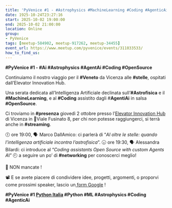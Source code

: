 ```yaml
---
title: 'PyVenice #1 - #Astrophysics #MachineLearning #Coding #AgenticAi'
date: 1925-10-24T23:27:16
start: 2025-10-02 19:00:00
end: 2025-10-02 21:00:00
location: Online
group:
- PyVenice
tags: [meetup-584902, meetup-917262, meetup-34455]
event_url: https://www.meetup.com/pyvenice/events/311033533/
how_to_find_us:
---
```


**#PyVenice #1 - #Ai #Astrophysics #AgentAi #Coding #OpenSource**

Continuiamo il nostro viaggio per il **#Veneto** da Vicenza alle **#stelle**, ospitati dall’Elevator Innovation Hub.

Una serata dedicata all’Intelligenza Artificiale declinata sull’**#Astrofisica** e il **#MachineLearning**, e al **#Coding** assistito dagli #**AgentiAi** in salsa **#OpenSource**.

Ci troviamo in **#presenza** giovedì 2 ottobre presso l’[Elevator Innovation Hub](https://www.elevatorhub.it/) di Vicenza in 📍Viale Fusinato 8, per chi non potesse raggiungerci, si terrà anche in **#streaming**.

🕕 ore 19:00, 🗣 Marco DallAmico: ci parlerà di “*AI oltre le stelle: quando l’intelligenza artificiale incontra l’astrofisica*”.
🕡 ore 19:30, 🗣 Alessandra Bilardi: ci introduce al “*Coding assistants Open Source with custom Agents A*I”
🕘 a seguire un po’ di **#networking** per conoscerci meglio!

💾 NON mancate !

📽 E se avete piacere di condividere idee, progetti, argomenti, o proporvi come prossimi speaker, lascio un[ form Google](https://forms.gle/Fag86BkXfmaUzs67A) !

**#PyVenice #1 [Python Italia](https://www.linkedin.com/company/108230709/admin/page-posts/published/?share=true#) #Python #ML #Astrophysics #Coding #AgenticAi**
